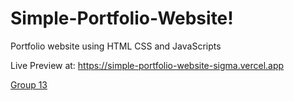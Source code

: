 # Simple-Portfolio-Website!

Portfolio website using HTML CSS and JavaScripts

Live Preview at: https://simple-portfolio-website-sigma.vercel.app


[Group 13](https://user-images.githubusercontent.com/127772255/228376301-29e01c8a-4f86-406a-bcf1-8d5919ad42b0.png)
